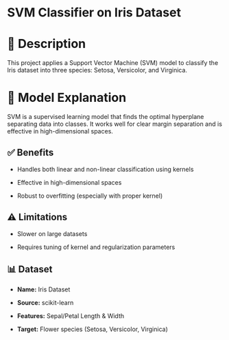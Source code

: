 # SVM Classifier on Iris Dataset

# 📖 Description

This project applies a Support Vector Machine (SVM) model to classify the Iris dataset into three species: Setosa, Versicolor, and Virginica.

# 🧠 Model Explanation

SVM is a supervised learning model that finds the optimal hyperplane separating data into classes. It works well for clear margin separation and is effective in high-dimensional spaces.

## ✅ Benefits

- Handles both linear and non-linear classification using kernels
  
- Effective in high-dimensional spaces
  
- Robust to overfitting (especially with proper kernel)

## ⚠️ Limitations

- Slower on large datasets
  
- Requires tuning of kernel and regularization parameters

## 📊 Dataset

- **Name:** Iris Dataset
  
- **Source:** scikit-learn
  
- **Features:** Sepal/Petal Length & Width
  
- **Target:** Flower species (Setosa, Versicolor, Virginica)
